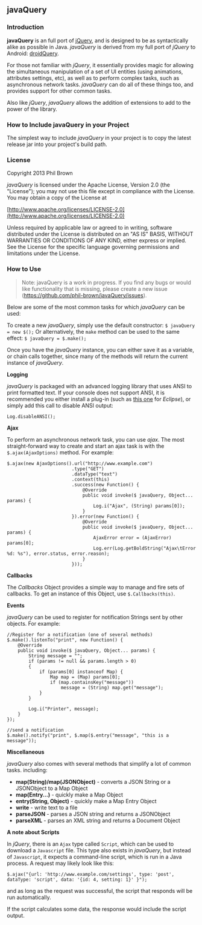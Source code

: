 ## javaQuery

### Introduction

__javaQuery__ is an full port of [jQuery](https://github.com/jquery/jquery), and is designed to
be as syntactically alike as possible in Java. *javaQuery* is derived from my full port of *jQuery* to
Android: [droidQuery](http://bit.ly/droidquery).

For those not familiar with *jQuery*, it essentially provides magic for allowing the simultaneous
manipulation of a set of UI entities (using animations, attributes settings, etc), as well as to
perform complex tasks, such as asynchronous network tasks. *javaQuery* can do all of these things too, and
provides support for other common tasks.

Also like *jQuery*, *javaQuery* allows the addition of extensions to add to the power of the library.

### How to Include javaQuery in your Project

The simplest way to include *javaQuery* in your project is to copy the latest release jar
into your project's build path.

### License

Copyright 2013 Phil Brown

*javaQuery* is licensed under the Apache License, Version 2.0 (the "License");
you may not use this file except in compliance with the License.
You may obtain a copy of the License at

  [http://www.apache.org/licenses/LICENSE-2.0](http://www.apache.org/licenses/LICENSE-2.0)

Unless required by applicable law or agreed to in writing, software
distributed under the License is distributed on an "AS IS" BASIS,
WITHOUT WARRANTIES OR CONDITIONS OF ANY KIND, either express or implied.
See the License for the specific language governing permissions and
limitations under the License.

### How to Use

> Note: javaQuery is a work in progress. If you find any bugs or would like functionality that is missing, please create a new issue (https://github.com/phil-brown/javaQuery/issues).

Below are some of the most common tasks for which *javaQuery* can be used:

To create a new *javaQuery*, simply use the default constructor: `$ javaQuery = new $();`
Or alternatively, the `make` method can be used to the same effect: `$ javaQuery = $.make();`

Once you have the *javaQuery* instance, you can either save it as a variable, or chain calls together, since
many of the methods will return the current instance of *javaQuery*.

**Logging**

*javaQuery* is packaged with an advanced logging library that uses ANSI to print formatted text. If your
console does not support ANSI, it is recommended you either install a plug-in (such as [this one](http://mihai-nita.net/java/)
for *Eclipse*), or simply add this call to disable ANSI output:

    Log.disableANSI();

**Ajax**

To perform an asynchronous network task, you can use *ajax*. The most straight-forward way to create and
start an ajax task is with the `$.ajax(AjaxOptions)` method. For example:

    $.ajax(new AjaxOptions().url("http://www.example.com")
                            .type("GET")
                            .dataType("text")
                            .context(this)
                            .success(new Function() {
                                @Override
                                public void invoke($ javaQuery, Object... params) {
                                    Log.i("Ajax", (String) params[0]);
                                }
                            }).error(new Function() {
                                @Override
                                public void invoke($ javaQuery, Object... params) {
                                    AjaxError error = (AjaxError) params[0];
                                    Log.err(Log.getBoldString("Ajax\tError %d: %s"), error.status, error.reason);
                                }
                            }));

**Callbacks**

The *Callbacks* Object provides a simple way to manage and fire sets of callbacks. To get an instance
of this Object, use `$.Callbacks(this)`.


**Events**

*javaQuery* can be used to register for notification Strings sent by other objects. For example:

    //Register for a notification (one of several methods)
    $.make().listenTo("print", new Function() {
		@Override
		public void invoke($ javaQuery, Object... params) {
		    String message = "";
			if (params != null && params.length > 0)
			{
				if (params[0] instanceof Map) {
					Map map = (Map) params[0];
					if (map.containsKey("message"))
						message = (String) map.get("message");
				}
			}
			
			Log.i("Printer", message);
		}
    });
    
    //send a notification
    $.make().notify("print", $.map($.entry("message", "this is a message"));

**Miscellaneous**

*javaQuery* also comes with several methods that simplify a lot of common tasks. including:

* __map(String)/map(JSONObject)__ - converts a JSON String or a JSONObject to a Map Object
* __map(Entry...)__ - quickly make a Map Object
* __entry(String, Object)__ - quickly make a Map Entry Object
* __write__ - write text to a file
* __parseJSON__ - parses a JSON string and returns a JSONObject
* __parseXML__ - parses an XML string and returns a Document Object


**A note about Scripts**

In *jQuery*, there is an `Ajax` type called `Script`, which can be used to download a `Javascript` file.
This type also exists in *javaQuery*, but instead of `Javascript`, it expects a command-line script, which
is run in a Java process. A request may likely look like this:

    $.ajax("{url: 'http://www.example.com/settings', type: 'post', dataType: 'script', data: '{id: 4, setting: 1}' }");
    
and as long as the request was successful, the script that responds will be run automatically.

If the script calculates some data, the response would include the script output.

    